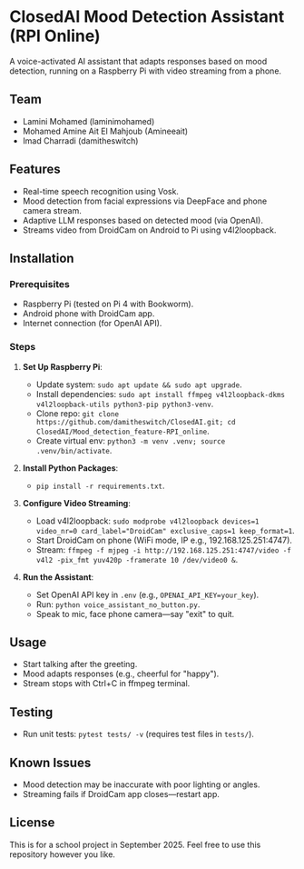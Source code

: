 # ClosedAI Mood Detection Assistant (RPI Online)

A voice-activated AI assistant that adapts responses based on mood detection, running on a Raspberry Pi with video streaming from a phone.

## Team
- Lamini Mohamed (laminimohamed)
- Mohamed Amine Ait El Mahjoub (Amineeait)
- Imad Charradi (damitheswitch)

## Features
- Real-time speech recognition using Vosk.
- Mood detection from facial expressions via DeepFace and phone camera stream.
- Adaptive LLM responses based on detected mood (via OpenAI).
- Streams video from DroidCam on Android to Pi using v4l2loopback.

## Installation

### Prerequisites
- Raspberry Pi (tested on Pi 4 with Bookworm).
- Android phone with DroidCam app.
- Internet connection (for OpenAI API).

### Steps
1. **Set Up Raspberry Pi**:
   - Update system: `sudo apt update && sudo apt upgrade`.
   - Install dependencies: `sudo apt install ffmpeg v4l2loopback-dkms v4l2loopback-utils python3-pip python3-venv`.
   - Clone repo: `git clone https://github.com/damitheswitch/ClosedAI.git; cd ClosedAI/Mood_detection_feature-RPI_online`.
   - Create virtual env: `python3 -m venv .venv; source .venv/bin/activate`.

2. **Install Python Packages**:
   - `pip install -r requirements.txt`.

3. **Configure Video Streaming**:
   - Load v4l2loopback: `sudo modprobe v4l2loopback devices=1 video_nr=0 card_label="DroidCam" exclusive_caps=1 keep_format=1`.
   - Start DroidCam on phone (WiFi mode, IP e.g., 192.168.125.251:4747).
   - Stream: `ffmpeg -f mjpeg -i http://192.168.125.251:4747/video -f v4l2 -pix_fmt yuv420p -framerate 10 /dev/video0 &`.

4. **Run the Assistant**:
   - Set OpenAI API key in `.env` (e.g., `OPENAI_API_KEY=your_key`).
   - Run: `python voice_assistant_no_button.py`.
   - Speak to mic, face phone camera—say "exit" to quit.

## Usage
- Start talking after the greeting.
- Mood adapts responses (e.g., cheerful for "happy").
- Stream stops with Ctrl+C in ffmpeg terminal.

## Testing
- Run unit tests: `pytest tests/ -v` (requires test files in `tests/`).

## Known Issues
- Mood detection may be inaccurate with poor lighting or angles.
- Streaming fails if DroidCam app closes—restart app.

## License
This is for a school project in September 2025. Feel free to use this repository however you like.
